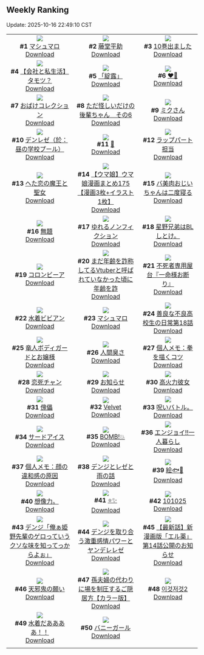 ## Weekly Ranking
Update: 2025-10-16 22:49:10 CST

|      |      |      |
| :----: | :----: | :----: |
| ![](https://i.pixiv.re/c/240x480/img-master/img/2025/10/10/00/00/10/136075239_p0_master1200.jpg)<br>**#1** [マシュマロ](https://www.pixiv.net/artworks/136075239)<br>[Download](https://i.pixiv.re/img-original/img/2025/10/10/00/00/10/136075239_p0.jpg) | ![](https://i.pixiv.re/c/240x480/img-master/img/2025/10/11/00/00/35/136114446_p0_master1200.jpg)<br>**#2** [藤堂平助](https://www.pixiv.net/artworks/136114446)<br>[Download](https://i.pixiv.re/img-original/img/2025/10/11/00/00/35/136114446_p0.png) | ![](https://i.pixiv.re/c/240x480/img-master/img/2025/10/10/00/01/45/136075601_p0_master1200.jpg)<br>**#3** [10巻出ました](https://www.pixiv.net/artworks/136075601)<br>[Download](https://i.pixiv.re/img-original/img/2025/10/10/00/01/45/136075601_p0.png) |
| ![](https://i.pixiv.re/c/240x480/img-master/img/2025/10/10/12/00/30/136090064_p0_master1200.jpg)<br>**#4** [【会社と私生活】タモツ？](https://www.pixiv.net/artworks/136090064)<br>[Download](https://i.pixiv.re/img-original/img/2025/10/10/12/00/30/136090064_p0.jpg) | ![](https://i.pixiv.re/c/240x480/img-master/img/2025/10/10/12/00/08/136089959_p0_master1200.jpg)<br>**#5** [「綻露」](https://www.pixiv.net/artworks/136089959)<br>[Download](https://i.pixiv.re/img-original/img/2025/10/10/12/00/08/136089959_p0.jpg) | ![](https://i.pixiv.re/c/240x480/img-master/img/2025/10/10/00/00/44/136075440_p0_master1200.jpg)<br>**#6** [♥️💙](https://www.pixiv.net/artworks/136075440)<br>[Download](https://i.pixiv.re/img-original/img/2025/10/10/00/00/44/136075440_p0.png) |
| ![](https://i.pixiv.re/c/240x480/img-master/img/2025/10/10/21/24/08/136107204_p0_master1200.jpg)<br>**#7** [おばけコレクション](https://www.pixiv.net/artworks/136107204)<br>[Download](https://i.pixiv.re/img-original/img/2025/10/10/21/24/08/136107204_p0.jpg) | ![](https://i.pixiv.re/c/240x480/img-master/img/2025/10/09/04/12/29/136045437_p0_master1200.jpg)<br>**#8** [ただ怪しいだけの後輩ちゃん　その6](https://www.pixiv.net/artworks/136045437)<br>[Download](https://i.pixiv.re/img-original/img/2025/10/09/04/12/29/136045437_p0.png) | ![](https://i.pixiv.re/c/240x480/img-master/img/2025/10/09/00/00/05/136038700_p0_master1200.jpg)<br>**#9** [ミクさん](https://www.pixiv.net/artworks/136038700)<br>[Download](https://i.pixiv.re/img-original/img/2025/10/09/00/00/05/136038700_p0.jpg) |
| ![](https://i.pixiv.re/c/240x480/img-master/img/2025/10/09/02/49/16/136044149_p0_master1200.jpg)<br>**#10** [デンレゼ（於：昼の学校プール）](https://www.pixiv.net/artworks/136044149)<br>[Download](https://i.pixiv.re/img-original/img/2025/10/09/02/49/16/136044149_p0.jpg) | ![](https://i.pixiv.re/c/240x480/img-master/img/2025/10/10/02/37/21/136080668_p0_master1200.jpg)<br>**#11** [🌼](https://www.pixiv.net/artworks/136080668)<br>[Download](https://i.pixiv.re/img-original/img/2025/10/10/02/37/21/136080668_p0.png) | ![](https://i.pixiv.re/c/240x480/img-master/img/2025/10/10/19/27/40/136101723_p0_master1200.jpg)<br>**#12** [ラップパート担当](https://www.pixiv.net/artworks/136101723)<br>[Download](https://i.pixiv.re/img-original/img/2025/10/10/19/27/40/136101723_p0.png) |
| ![](https://i.pixiv.re/c/240x480/img-master/img/2025/10/10/17/30/55/136097502_p0_master1200.jpg)<br>**#13** [へた恋の魔王と聖女](https://www.pixiv.net/artworks/136097502)<br>[Download](https://i.pixiv.re/img-original/img/2025/10/10/17/30/55/136097502_p0.jpg) | ![](https://i.pixiv.re/c/240x480/img-master/img/2025/10/10/00/01/04/136075497_p0_master1200.jpg)<br>**#14** [【ウマ娘】ウマ娘漫画まとめ175【漫画3枚+イラスト1枚】](https://www.pixiv.net/artworks/136075497)<br>[Download](https://i.pixiv.re/img-original/img/2025/10/10/00/01/04/136075497_p0.jpg) | ![](https://i.pixiv.re/c/240x480/img-master/img/2025/10/11/00/02/03/136114687_p0_master1200.jpg)<br>**#15** [バ美肉おじいちゃんは二度寝る](https://www.pixiv.net/artworks/136114687)<br>[Download](https://i.pixiv.re/img-original/img/2025/10/11/00/02/03/136114687_p0.jpg) |
| ![](https://i.pixiv.re/c/240x480/img-master/img/2025/10/11/22/12/38/136151422_p0_master1200.jpg)<br>**#16** [無題](https://www.pixiv.net/artworks/136151422)<br>[Download](https://i.pixiv.re/img-original/img/2025/10/11/22/12/38/136151422_p0.png) | ![](https://i.pixiv.re/c/240x480/img-master/img/2025/10/10/12/28/29/136090720_p0_master1200.jpg)<br>**#17** [ゆれるノンフィクション](https://www.pixiv.net/artworks/136090720)<br>[Download](https://i.pixiv.re/img-original/img/2025/10/10/12/28/29/136090720_p0.jpg) | ![](https://i.pixiv.re/c/240x480/img-master/img/2025/10/10/15/24/55/136094358_p0_master1200.jpg)<br>**#18** [星野兄弟はBLしとけ。](https://www.pixiv.net/artworks/136094358)<br>[Download](https://i.pixiv.re/img-original/img/2025/10/10/15/24/55/136094358_p0.jpg) |
| ![](https://i.pixiv.re/c/240x480/img-master/img/2025/10/09/22/39/05/136071734_p0_master1200.jpg)<br>**#19** [コロンビーア](https://www.pixiv.net/artworks/136071734)<br>[Download](https://i.pixiv.re/img-original/img/2025/10/09/22/39/05/136071734_p0.png) | ![](https://i.pixiv.re/c/240x480/img-master/img/2025/10/10/21/07/13/136106460_p0_master1200.jpg)<br>**#20** [まだ年齢を詐称してるVtuberと呼ばれていなかった頃に年齢を詐](https://www.pixiv.net/artworks/136106460)<br>[Download](https://i.pixiv.re/img-original/img/2025/10/10/21/07/13/136106460_p0.png) | ![](https://i.pixiv.re/c/240x480/img-master/img/2025/10/10/11/27/25/136089320_p0_master1200.jpg)<br>**#21** [不死者専用屋台『一命様お断り』](https://www.pixiv.net/artworks/136089320)<br>[Download](https://i.pixiv.re/img-original/img/2025/10/10/11/27/25/136089320_p0.png) |
| ![](https://i.pixiv.re/c/240x480/img-master/img/2025/10/09/00/00/17/136038779_p0_master1200.jpg)<br>**#22** [水着ビビアン](https://www.pixiv.net/artworks/136038779)<br>[Download](https://i.pixiv.re/img-original/img/2025/10/09/00/00/17/136038779_p0.jpg) | ![](https://i.pixiv.re/c/240x480/img-master/img/2025/10/11/00/00/26/136114391_p0_master1200.jpg)<br>**#23** [マシュマロ](https://www.pixiv.net/artworks/136114391)<br>[Download](https://i.pixiv.re/img-original/img/2025/10/11/00/00/26/136114391_p0.jpg) | ![](https://i.pixiv.re/c/240x480/img-master/img/2025/10/11/08/00/31/136125050_p0_master1200.jpg)<br>**#24** [善良な不良高校生の日常第18話](https://www.pixiv.net/artworks/136125050)<br>[Download](https://i.pixiv.re/img-original/img/2025/10/11/08/00/31/136125050_p0.jpg) |
| ![](https://i.pixiv.re/c/240x480/img-master/img/2025/10/11/00/08/15/136115138_p0_master1200.jpg)<br>**#25** [竜人ボディガードとお嬢様](https://www.pixiv.net/artworks/136115138)<br>[Download](https://i.pixiv.re/img-original/img/2025/10/11/00/08/15/136115138_p0.png) | ![](https://i.pixiv.re/c/240x480/img-master/img/2025/10/10/11/15/14/136089105_p0_master1200.jpg)<br>**#26** [人間臭さ](https://www.pixiv.net/artworks/136089105)<br>[Download](https://i.pixiv.re/img-original/img/2025/10/10/11/15/14/136089105_p0.jpg) | ![](https://i.pixiv.re/c/240x480/img-master/img/2025/10/09/06/00/12/136046842_p0_master1200.jpg)<br>**#27** [個人メモ：拳を描くコツ](https://www.pixiv.net/artworks/136046842)<br>[Download](https://i.pixiv.re/img-original/img/2025/10/09/06/00/12/136046842_p0.jpg) |
| ![](https://i.pixiv.re/c/240x480/img-master/img/2025/10/09/00/01/07/136038975_p0_master1200.jpg)<br>**#28** [恋死チャン](https://www.pixiv.net/artworks/136038975)<br>[Download](https://i.pixiv.re/img-original/img/2025/10/09/00/01/07/136038975_p0.jpg) | ![](https://i.pixiv.re/c/240x480/img-master/img/2025/10/10/07/02/56/136084846_p0_master1200.jpg)<br>**#29** [お知らせ](https://www.pixiv.net/artworks/136084846)<br>[Download](https://i.pixiv.re/img-original/img/2025/10/10/07/02/56/136084846_p0.jpg) | ![](https://i.pixiv.re/c/240x480/img-master/img/2025/10/10/23/06/04/136111935_p0_master1200.jpg)<br>**#30** [高火力彼女](https://www.pixiv.net/artworks/136111935)<br>[Download](https://i.pixiv.re/img-original/img/2025/10/10/23/06/04/136111935_p0.jpg) |
| ![](https://i.pixiv.re/c/240x480/img-master/img/2025/10/09/00/00/24/136038831_p0_master1200.jpg)<br>**#31** [傀儡](https://www.pixiv.net/artworks/136038831)<br>[Download](https://i.pixiv.re/img-original/img/2025/10/09/00/00/24/136038831_p0.png) | ![](https://i.pixiv.re/c/240x480/img-master/img/2025/10/10/11/50/05/136089747_p0_master1200.jpg)<br>**#32** [Velvet](https://www.pixiv.net/artworks/136089747)<br>[Download](https://i.pixiv.re/img-original/img/2025/10/10/11/50/05/136089747_p0.jpg) | ![](https://i.pixiv.re/c/240x480/img-master/img/2025/10/10/22/13/52/136109602_p0_master1200.jpg)<br>**#33** [呪いバトル。](https://www.pixiv.net/artworks/136109602)<br>[Download](https://i.pixiv.re/img-original/img/2025/10/10/22/13/52/136109602_p0.jpg) |
| ![](https://i.pixiv.re/c/240x480/img-master/img/2025/10/09/00/03/01/136039176_p0_master1200.jpg)<br>**#34** [サードアイス](https://www.pixiv.net/artworks/136039176)<br>[Download](https://i.pixiv.re/img-original/img/2025/10/09/00/03/01/136039176_p0.jpg) | ![](https://i.pixiv.re/c/240x480/img-master/img/2025/10/09/19/58/18/136064645_p0_master1200.jpg)<br>**#35** [BOMB!💥](https://www.pixiv.net/artworks/136064645)<br>[Download](https://i.pixiv.re/img-original/img/2025/10/09/19/58/18/136064645_p0.png) | ![](https://i.pixiv.re/c/240x480/img-master/img/2025/10/09/00/00/13/136038754_p0_master1200.jpg)<br>**#36** [エンジョイ‼️一人暮らし](https://www.pixiv.net/artworks/136038754)<br>[Download](https://i.pixiv.re/img-original/img/2025/10/09/00/00/13/136038754_p0.jpg) |
| ![](https://i.pixiv.re/c/240x480/img-master/img/2025/10/11/06/00/11/136122959_p0_master1200.jpg)<br>**#37** [個人メモ：顔の違和感の原因](https://www.pixiv.net/artworks/136122959)<br>[Download](https://i.pixiv.re/img-original/img/2025/10/11/06/00/11/136122959_p0.jpg) | ![](https://i.pixiv.re/c/240x480/img-master/img/2025/10/09/00/24/49/136040223_p0_master1200.jpg)<br>**#38** [デンジとレゼと雨の話](https://www.pixiv.net/artworks/136040223)<br>[Download](https://i.pixiv.re/img-original/img/2025/10/09/00/24/49/136040223_p0.png) | ![](https://i.pixiv.re/c/240x480/img-master/img/2025/10/10/19/36/06/136102085_p0_master1200.jpg)<br>**#39** [絵🐟👻](https://www.pixiv.net/artworks/136102085)<br>[Download](https://i.pixiv.re/img-original/img/2025/10/10/19/36/06/136102085_p0.png) |
| ![](https://i.pixiv.re/c/240x480/img-master/img/2025/10/10/08/50/34/136086664_p0_master1200.jpg)<br>**#40** [想像力。](https://www.pixiv.net/artworks/136086664)<br>[Download](https://i.pixiv.re/img-original/img/2025/10/10/08/50/34/136086664_p0.jpg) | ![](https://i.pixiv.re/c/240x480/img-master/img/2025/10/10/19/33/39/136101983_p0_master1200.jpg)<br>**#41** [⭐️✨](https://www.pixiv.net/artworks/136101983)<br>[Download](https://i.pixiv.re/img-original/img/2025/10/10/19/33/39/136101983_p0.jpg) | ![](https://i.pixiv.re/c/240x480/img-master/img/2025/10/10/16/16/33/136078744_p0_master1200.jpg)<br>**#42** [101025](https://www.pixiv.net/artworks/136078744)<br>[Download](https://i.pixiv.re/img-original/img/2025/10/10/16/16/33/136078744_p0.jpg) |
| ![](https://i.pixiv.re/c/240x480/img-master/img/2025/10/09/07/54/50/136048826_p0_master1200.jpg)<br>**#43** [デンジ「俺ぁ姫野先輩のゲロっていうクソな味を知ってっからよぉ」](https://www.pixiv.net/artworks/136048826)<br>[Download](https://i.pixiv.re/img-original/img/2025/10/09/07/54/50/136048826_p0.jpg) | ![](https://i.pixiv.re/c/240x480/img-master/img/2025/10/09/06/24/07/136047260_p0_master1200.jpg)<br>**#44** [デンジを取り合う激重感情パワーとヤンデレレゼ](https://www.pixiv.net/artworks/136047260)<br>[Download](https://i.pixiv.re/img-original/img/2025/10/09/06/24/07/136047260_p0.jpg) | ![](https://i.pixiv.re/c/240x480/img-master/img/2025/10/10/17/32/07/136097529_p0_master1200.jpg)<br>**#45** [【最新話】新漫画版「エル薬」第14話公開のお知らせ](https://www.pixiv.net/artworks/136097529)<br>[Download](https://i.pixiv.re/img-original/img/2025/10/10/17/32/07/136097529_p0.jpg) |
| ![](https://i.pixiv.re/c/240x480/img-master/img/2025/10/09/23/24/42/136073674_p0_master1200.jpg)<br>**#46** [天邪鬼の願い](https://www.pixiv.net/artworks/136073674)<br>[Download](https://i.pixiv.re/img-original/img/2025/10/09/23/24/42/136073674_p0.png) | ![](https://i.pixiv.re/c/240x480/img-master/img/2025/10/10/00/02/33/136075694_p0_master1200.jpg)<br>**#47** [孫夫婦の代わりに場を制圧するご隠居方【カラー版】](https://www.pixiv.net/artworks/136075694)<br>[Download](https://i.pixiv.re/img-original/img/2025/10/10/00/02/33/136075694_p0.jpg) | ![](https://i.pixiv.re/c/240x480/img-master/img/2025/10/09/16/44/44/136052877_p0_master1200.jpg)<br>**#48** [이것저것2](https://www.pixiv.net/artworks/136052877)<br>[Download](https://i.pixiv.re/img-original/img/2025/10/09/16/44/44/136052877_p0.jpg) |
| ![](https://i.pixiv.re/c/240x480/img-master/img/2025/10/10/17/57/25/136098247_p0_master1200.jpg)<br>**#49** [水着だああああ！！](https://www.pixiv.net/artworks/136098247)<br>[Download](https://i.pixiv.re/img-original/img/2025/10/10/17/57/25/136098247_p0.jpg) | ![](https://i.pixiv.re/c/240x480/img-master/img/2025/10/10/21/16/15/136106884_p0_master1200.jpg)<br>**#50** [バニーガール](https://www.pixiv.net/artworks/136106884)<br>[Download](https://i.pixiv.re/img-original/img/2025/10/10/21/16/15/136106884_p0.jpg) |
|      |
